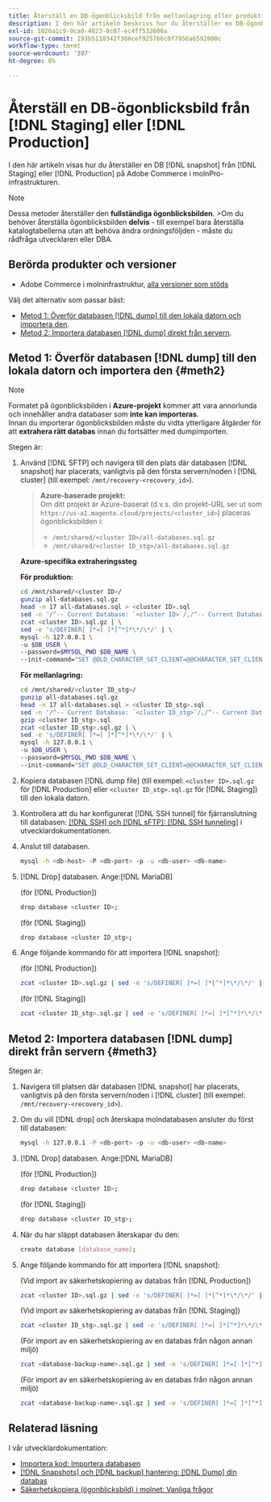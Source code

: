 ```yaml
---
title: Återställ en DB-ögonblicksbild från mellanlagring eller produktion
description: I den här artikeln beskrivs hur du återställer en DB-ögonblicksbild från Staging eller Production på Adobe Commerce i molninfrastrukturen.
exl-id: 1026a1c9-0ca0-4823-8c07-ec4ff532606a
source-git-commit: 193b5118342f380cef925766c0f7956a6592800c
workflow-type: tm+mt
source-wordcount: '397'
ht-degree: 0%

---
```


# Återställ en DB-ögonblicksbild från [!DNL Staging] eller [!DNL Production]

I den här artikeln visas hur du återställer en DB [!DNL snapshot] från [!DNL Staging] eller [!DNL Production] på Adobe Commerce i molnPro-infrastrukturen.


>[!NOTE]
>
>Dessa metoder återställer den **fullständiga ögonblicksbilden**.
>&#x200B;>Om du behöver återställa ögonblicksbilden **delvis** - till exempel bara återställa katalogtabellerna utan att behöva ändra ordningsföljden - måste du rådfråga utvecklaren eller DBA.


## Berörda produkter och versioner

* Adobe Commerce i molninfrastruktur, [alla versioner som stöds](https://magento.com/sites/default/files/magento-software-lifecycle-policy.pdf)

Välj det alternativ som passar bäst:

* [Metod 1: Överför databasen [!DNL dump] till den lokala datorn och importera den](#meth2).
* [Metod 2: Importera databasen [!DNL dump] direkt från servern](#meth3).

## Metod 1: Överför databasen [!DNL dump] till den lokala datorn och importera den {#meth2}


>[!NOTE]
>
> Formatet på ögonblicksbilden i **Azure-projekt** kommer att vara annorlunda och innehåller andra databaser som **inte kan importeras**.\
> Innan du importerar ögonblicksbilden måste du vidta ytterligare åtgärder för att **extrahera rätt databas** innan du fortsätter med dumpimporten.

Stegen är:

1. Använd [!DNL SFTP] och navigera till den plats där databasen [!DNL snapshot] har placerats, vanligtvis på den första servern/noden i [!DNL cluster] (till exempel: `/mnt/recovery-<recovery_id>`).
   > **Azure-baserade projekt:**\
   > Om ditt projekt är Azure-baserat (d.v.s. din projekt-URL ser ut som `https://us-a1.magento.cloud/projects/<cluster_id>`) placeras ögonblicksbilden i:
   > * `/mnt/shared/<cluster ID>/all-databases.sql.gz`
   > * `/mnt/shared/<cluster ID_stg>/all-databases.sql.gz`

   **Azure-specifika extraheringssteg**

   **För produktion:**

   ```bash
   cd /mnt/shared/<cluster ID>/
   gunzip all-databases.sql.gz 
   head -n 17 all-databases.sql > <cluster ID>.sql 
   sed -n '/^-- Current Database: `<cluster ID>`/,/^-- Current Database: `/p' all-databases.sql >> <cluster ID>.sql gzip <cluster ID>.sql
   zcat <cluster ID>.sql.gz | \
   sed -e 's/DEFINER[ ]*=[ ]*[^*]*\*/\*/' | \
   mysql -h 127.0.0.1 \
   -u $DB_USER \
   --password=$MYSQL_PWD $DB_NAME \
   --init-command="SET @OLD_CHARACTER_SET_CLIENT=@@CHARACTER_SET_CLIENT ;SET @OLD_CHARACTER_SET_RESULTS=@@CHARACTER_SET_RESULTS ;SET @OLD_COLLATION_CONNECTION=@@COLLATION_CONNECTION ;SET NAMES utf8 ;SET @OLD_TIME_ZONE=@@TIME_ZONE ;SET TIME_ZONE='+00:00' ;SET @OLD_UNIQUE_CHECKS=@@UNIQUE_CHECKS, UNIQUE_CHECKS=0 ;SET @OLD_FOREIGN_KEY_CHECKS=@@FOREIGN_KEY_CHECKS, FOREIGN_KEY_CHECKS=0 ;SET @OLD_SQL_MODE=@@SQL_MODE, SQL_MODE='NO_AUTO_VALUE_ON_ZERO' ;SET @OLD_SQL_NOTES=@@SQL_NOTES, SQL_NOTES=0;"
   ```

   **För mellanlagring:**

   ```bash
   cd /mnt/shared/<cluster ID_stg>/
   gunzip all-databases.sql.gz 
   head -n 17 all-databases.sql > <cluster ID_stg>.sql
   sed -n '/^-- Current Database: `<cluster ID_stg>`/,/^-- Current Database: `/p' all-databases.sql >> <cluster ID_stg>.sql 
   gzip <cluster ID_stg>.sql  
   zcat <cluster ID_stg>.sql.gz | \
   sed -e 's/DEFINER[ ]*=[ ]*[^*]*\*/\*/' | \
   mysql -h 127.0.0.1 \
   -u $DB_USER \
   --password=$MYSQL_PWD $DB_NAME \
   --init-command="SET @OLD_CHARACTER_SET_CLIENT=@@CHARACTER_SET_CLIENT ;SET @OLD_CHARACTER_SET_RESULTS=@@CHARACTER_SET_RESULTS ;SET @OLD_COLLATION_CONNECTION=@@COLLATION_CONNECTION ;SET NAMES utf8 ;SET @OLD_TIME_ZONE=@@TIME_ZONE ;SET TIME_ZONE='+00:00' ;SET @OLD_UNIQUE_CHECKS=@@UNIQUE_CHECKS, UNIQUE_CHECKS=0 ;SET @OLD_FOREIGN_KEY_CHECKS=@@FOREIGN_KEY_CHECKS, FOREIGN_KEY_CHECKS=0 ;SET @OLD_SQL_MODE=@@SQL_MODE, SQL_MODE='NO_AUTO_VALUE_ON_ZERO' ;SET @OLD_SQL_NOTES=@@SQL_NOTES, SQL_NOTES=0;"
   ```

1. Kopiera databasen [!DNL dump file] (till exempel: `<cluster ID>.sql.gz` för [!DNL Production] eller `<cluster ID_stg>.sql.gz` för [!DNL Staging]) till den lokala datorn.
1. Kontrollera att du har konfigurerat [!DNL SSH tunnel] för fjärranslutning till databasen: [[!DNL SSH]  och [!DNL sFTP]: [!DNL SSH tunneling]](https://experienceleague.adobe.com/en/docs/commerce-cloud-service/user-guide/develop/secure-connections#env-start-tunn) i utvecklardokumentationen.
1. Anslut till databasen.

   ```bash
   mysql -h <db-host> -P <db-port> -p -u <db-user> <db-name>
   ```

1. [!DNL Drop] databasen. Ange:[!DNL MariaDB]

   (för [!DNL Production])

   ```bash
   drop database <cluster ID>;
   ```

   (för [!DNL Staging])

   ```bash
   drop database <cluster ID_stg>;
   ```

1. Ange följande kommando för att importera [!DNL snapshot]:

   (för [!DNL Production])

   ```bash
   zcat <cluster ID>.sql.gz | sed -e 's/DEFINER[ ]*=[ ]*[^*]*\*/\*/' | mysql -h 127.0.0.1 -P <db-port> -p -u   <db-user> <db-name>
   ```

   (för [!DNL Staging])

   ```bash
   zcat <cluster ID_stg>.sql.gz | sed -e 's/DEFINER[ ]*=[ ]*[^*]*\*/\*/' | mysql -h 127.0.0.1 -P <db-port> -p -u   <db-user> <db-name>
   ```

## Metod 2: Importera databasen [!DNL dump] direkt från servern {#meth3}

Stegen är:

1. Navigera till platsen där databasen [!DNL snapshot] har placerats, vanligtvis på den första servern/noden i [!DNL cluster] (till exempel: `/mnt/recovery-<recovery_id>`).
1. Om du vill [!DNL drop] och återskapa molndatabasen ansluter du först till databasen:

   ```bash
   mysql -h 127.0.0.1 -P <db-port> -p -u <db-user> <db-name>
   ```

1. [!DNL Drop] databasen. Ange:[!DNL MariaDB]

   (för [!DNL Production])

   ```bash
   drop database <cluster ID>;
   ```

   (för [!DNL Staging])

   ```bash
   drop database <cluster ID_stg>;
   ```

1. När du har släppt databasen återskapar du den:

   ```bash
   create database [database_name];
   ```

1. Ange följande kommando för att importera [!DNL snapshot]:

   (Vid import av säkerhetskopiering av databas från [!DNL Production])

   ```bash
   zcat <cluster ID>.sql.gz | sed -e 's/DEFINER[ ]*=[ ]*[^*]*\*/\*/' | mysql -h 127.0.0.1 -p -u <db-user> <db-name>
   ```

   (Vid import av säkerhetskopiering av databas från [!DNL Staging])

   ```bash
   zcat <cluster ID_stg>.sql.gz | sed -e 's/DEFINER[ ]*=[ ]*[^*]*\*/\*/' | mysql -h 127.0.0.1 -p -u <db-user> <db-name>
   ```

   (För import av en säkerhetskopiering av en databas från någon annan miljö)

   ```bash
   zcat <database-backup-name>.sql.gz | sed -e 's/DEFINER[ ]*=[ ]*[^*]*\*/\*/' | mysql -h 127.0.0.1 -p -u <db-user> <db-name>
   ```

   (För import av en säkerhetskopiering av en databas från någon annan miljö)

   ```bash
   zcat <database-backup-name>.sql.gz | sed -e 's/DEFINER[ ]*=[ ]*[^*]*\*/\*/' | mysql -h 127.0.0.1 -p -u <db-user> <db-name>
   ```

## Relaterad läsning

I vår utvecklardokumentation:

* [Importera kod: Importera databasen](https://experienceleague.adobe.com/en/docs/commerce-cloud-service/user-guide/develop/deploy/staging-production)
* [[!DNL Snapshots] och [!DNL backup] hantering: [!DNL Dump] din databas](https://experienceleague.adobe.com/en/docs/commerce-cloud-service/user-guide/develop/storage/snapshots)
* [Säkerhetskopiera (ögonblicksbild) i molnet: Vanliga frågor ](https://experienceleague.adobe.com/en/docs/commerce-knowledge-base/kb/faq/backup-snapshot-on-cloud-faq)
